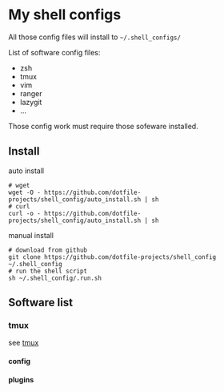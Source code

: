 # My shell configs

All those config files will install to `~/.shell_configs/`

List of software config files:

* zsh
* tmux
* vim
* ranger
* lazygit
* ...

Those config work must require those sofeware installed.


## Install

auto install

```shell
# wget
wget -O - https://github.com/dotfile-projects/shell_config/auto_install.sh | sh
# curl
curl -o - https://github.com/dotfile-projects/shell_config/auto_install.sh | sh
```

manual install

```shell
# download from github
git clone https://github.com/dotfile-projects/shell_config ~/.shell_config
# run the shell script
sh ~/.shell_config/.run.sh
```

## Software list

### tmux

see [tmux](https://github.com/tmux/tmux)

#### config

#### plugins

